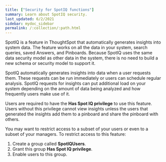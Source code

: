 ```yaml
---
title: ["Security for SpotIQ functions"]
summary: Learn about SpotIQ security.
last_updated: 6/2/2021
sidebar: mydoc_sidebar
permalink: /:collection/:path.html
---
```


SpotIQ is a feature in ThoughtSpot that automatically generates insights into
system data. The feature works on all the data in your system, search queries,
saved Answers, and Pinboards. Because SpotIQ uses the same data security model
as other data in the system, there is no need to build a new schema or security
model to support it.

SpotIQ automatically generates insights into data when a user requests them.
These requests can be run immediately or users can schedule regular analysis.
SpotIQ requests for insights can put additional load on your system depending on
the amount of data being analyzed and how frequently users make use of it.

Users are required to have the **Has Spot IQ privilege** to use this feature.
Users without this privilege cannot view insights unless the users that
generated the insights add them to a pinboard and share the pinboard with others.

You may want to restrict access to a subset of your users or even to a subset of
your managers. To restrict access to this feature:

1. Create a group called **SpotIQUsers**.
2. Grant this group **Has Spot IQ privilege**.
3. Enable users to this group.
